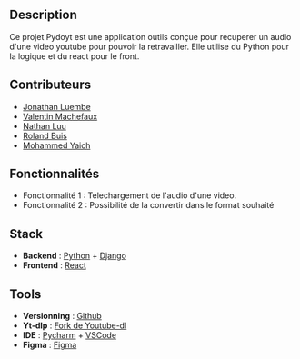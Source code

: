 ## Description

Ce projet Pydoyt est une application outils conçue pour recuperer un audio d'une video youtube pour pouvoir la retravailler. Elle utilise du Python pour la logique et du react pour le front.

## Contributeurs

- [Jonathan Luembe](https://github.com/JoeLeDev)
- [Valentin Machefaux](https://github.com/ValentinMachefaux)
- [Nathan Luu](https://github.com/AMalik150)
- [Roland Buis](https://github.com/RolandBs)
- [Mohammed Yaich](https://github.com/Mohamed-Yaich)

## Fonctionnalités

- Fonctionnalité 1 : Telechargement de l'audio d'une video.
- Fonctionnalité 2 : Possibilité de la convertir dans le format souhaité


## Stack

- **Backend** : [Python](https://www.python.org) + [Django](https://www.djangoproject.com)
- **Frontend** : [React](https://reactjs.org/)

## Tools

- **Versionning** : [Github](https://github.com)
- **Yt-dlp** : [Fork de Youtube-dl](https://github.com/yt-dlp/yt-dlp)
- **IDE** : [Pycharm](https://www.jetbrains.com/fr-fr/pycharm/) + [VSCode](https://code.visualstudio.com)
- **Figma** : [Figma](https://www.figma.com/fr/)
